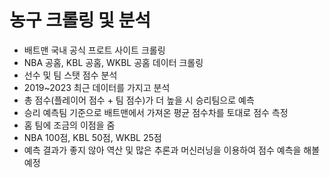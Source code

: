 # 농구 크롤링 및 분석
- 배트맨 국내 공식 프로트 사이트 크롤링
- NBA 공홈, KBL 공홈, WKBL 공홈 데이터 크롤링
- 선수 및 팀 스탯 점수 분석
- 2019~2023 최근 데이터를 가지고 분석
- 총 점수(플레이어 점수 + 팀 점수)가 더 높을 시 승리팀으로 예측
- 승리 예측팀 기준으로 배트맨에서 가져온 평균 점수차를 토대로 점수 측정
- 홈 팀에 조금의 이점을 줌
- NBA 100점, KBL 50점, WKBL 25점
- 예측 결과가 좋지 않아 역산 및 많은 추론과 머신러닝을 이용하여 점수 예측을 해볼 예정
